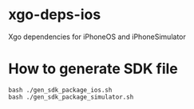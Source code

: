 # xgo-deps-ios
Xgo dependencies for iPhoneOS and iPhoneSimulator

# How to generate SDK file
```
bash ./gen_sdk_package_ios.sh
bash ./gen_sdk_package_simulator.sh
```
